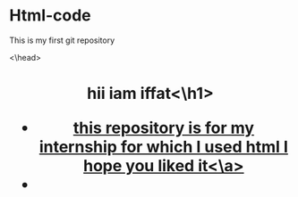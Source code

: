 # Html-code
This is my first git repository 
<DOCTYPE HTML>
<HTML lang="en">
<head>
<meta charset="UTE 8">
<meta name="view port>
content="Width=device=width
intial-scale=1.0">
<link real=style sheet"
href="styles.css">
<title>html repository</title>
<\head>
<body>
<header>
<H1> hii iam iffat<\h1>
<nev>
<ul>
<li><a
href="#about"> this repository is for my internship for which I used html I hope you liked it<\a>
<li><a>